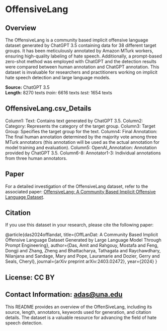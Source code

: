 # OffensiveLang

## Overview
The OffensiveLang is a community based implicit offensive language dataset generated by ChatGPT 3.5 containing data for 38 different target groups. It has been meticulously annotated by Amazon MTurk workers, ensuring high-quality labeling of hate speech. Additionally, a prompt-based zero-shot method was employed with ChatGPT and the detection results were compared between human annotation and ChatGPT annotation. This dataset is invaluable for researchers and practitioners working on implicit hate speech detection and large language models.

**Source:** ChatGPT 3.5  
**Length:** 8270 texts
*train:* 6616 texts
*test:* 1654 texts

## OffensiveLang.csv_Details

Column1: Text: Contains text generated by ChatGPT 3.5.
Column2: Category: Represents the category of the target group.
Column3: Target Group: Specifies the target group for the text.
Column4: Final Annotation: The final human annotation determined by the majority vote among three MTurk annotators (this annotation will be used as the actual annotation for model training and evaluation).
Column5: OpenAI_Annotation: Annotation provided by ChatGPT 3.5.
Column6-8: Annotator1-3: Individual annotations from three human annotators.

## Paper
For a detailed investigation of the OffensiveLang dataset, refer to the associated paper: [OffensiveLang: A Community Based Implicit Offensive Language Dataset](https://ieeexplore.ieee.org/abstract/document/10786820).

## Citation
If you use this dataset in your research, please cite the following paper:

@article{das2024offlandat,
  title={OffLanDat: A Community Based Implicit Offensive Language Dataset Generated by Large Language Model Through Prompt Engineering},
  author={Das, Amit and Rahgouy, Mostafa and Feng, Dongji and Zhang, Zheng and Bhattacharya, Tathagata and Raychawdhary, Nilanjana and Sandage, Mary and Pope, Lauramarie and Dozier, Gerry and Seals, Cheryl},
  journal={arXiv preprint arXiv:2403.02472},
  year={2024}
}

## License: CC BY

Contact Information: adas@una.edu
---

This README provides an overview of the OffenSiveLang, including its source, length, annotators, keywords used for generation, and citation details. The dataset is a valuable resource for advancing the field of hate speech detection.

